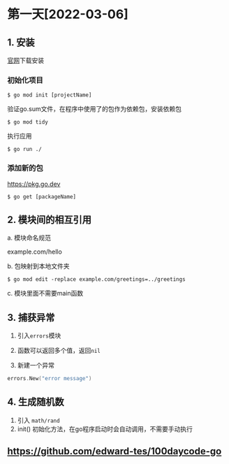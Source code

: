 # 第一天[2022-03-06]


## 1. 安装
[官网](https://go.dev/doc)下载安装

### 初始化项目

```fish
$ go mod init [projectName]
```

验证go.sum文件，在程序中使用了的包作为依赖包，安装依赖包
```
$ go mod tidy
```

执行应用
```
$ go run ./
```

### 添加新的包

https://pkg.go.dev

```
$ go get [packageName]
```
## 2. 模块间的相互引用

a. 模块命名规范

example.com/hello

b. 包映射到本地文件夹

```fish
$ go mod edit -replace example.com/greetings=../greetings
```

c. 模块里面不需要main函数

## 3. 捕获异常

1. 引入`errors`模块

1. 函数可以返回多个值，返回`nil`

1. 新建一个异常

```go
errors.New("error message")
```

## 4. 生成随机数

1. 引入 `math/rand`
1. init() 初始化方法，在go程序启动时会自动调用，不需要手动执行

## https://github.com/edward-tes/100daycode-go